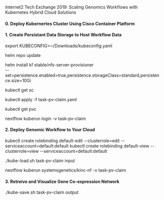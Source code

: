 
Internet2 Tech Exchange 2019: Scaling Genomics Workflows with Kubernetes Hybrid Cloud Solutions

#### 0. Deploy Kubernertes Cluster Using Cisco Container Platform


#### 1. Create Persistant Data Storage to Host Workflow Data

export KUBECONFIG=~/Downloads/kubeconfig.yaml

helm repo update

helm install kf stable/nfs-server-provisioner \
--set=persistence.enabled=true,persistence.storageClass=standard,persistence.size=10Gi

kubectl get sc

kubectl apply -f task-pv-claim.yaml

kubectl get pvc

nextflow kuberun login -v task-pv-claim

#### 2. Deploy Genomic Workflow to Your Cloud

kubectl create rolebinding default-edit --clusterrole=edit --serviceaccount=default:default 
kubectl create rolebinding default-view --clusterrole=view --serviceaccount=default:default

./kube-load.sh task-pv-claim input

nextflow kuberun systemsgenetics/kinc-nf -v task-pv-claim

#### 3. Retreive and Visualize Gene Co-expression Network

./kube-save.sh task-pv-claim output







